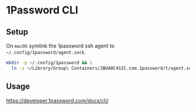 # 1Password CLI

## Setup

On `macOS` symlink the 1password ssh agent to `~/.config/1password/agent.sock`.

```sh
mkdir -p ~/.config/1password && \
  ln -s ~/Library/Group\ Containers/2BUA8C4S2C.com.1password/t/agent.sock ~/.config/1password/agent.sock
```

## Usage

https://developer.1password.com/docs/cli/

